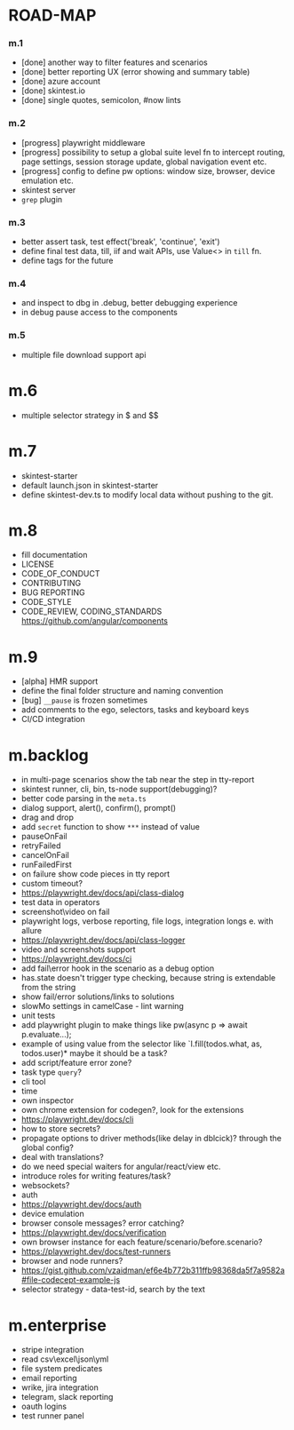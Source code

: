 # ROAD-MAP

### m.1
* [done] another way to filter features and scenarios
* [done] better reporting UX (error showing and summary table)
* [done] azure account
* [done] skintest.io
* [done] single quotes, semicolon, #now lints

### m.2
* [progress] playwright middleware
* [progress] possibility to setup a global suite level fn to intercept routing, page settings, session storage update, global navigation event etc.
* [progress] config to define pw options: window size, browser, device emulation etc.
* skintest server
* `grep` plugin

### m.3
* better assert task, test effect('break', 'continue', 'exit')
* define final test data, till, iif and wait APIs, use Value<> in `till` fn.
* define tags for the future

### m.4
* and inspect to dbg in .debug, better debugging experience
* in debug pause access to the components

### m.5
* multiple file download support api

# m.6
* multiple selector strategy in $ and $$
  
# m.7
* skintest-starter
* default launch.json in skintest-starter
* define skintest-dev.ts to modify local data without pushing to the git.

# m.8
* fill documentation
* LICENSE
* CODE_OF_CONDUCT
* CONTRIBUTING
* BUG REPORTING
* CODE_STYLE
* CODE_REVIEW, CODING_STANDARDS https://github.com/angular/components
 
# m.9
* [alpha] HMR support
* define the final folder structure and naming convention
* [bug] `__pause` is frozen sometimes
* add comments to the ego, selectors, tasks and keyboard keys
* CI/CD integration

# m.backlog
* in multi-page scenarios show the tab near the step in tty-report
* skintest runner, cli, bin, ts-node support(debugging)?
* better code parsing in the `meta.ts`
* dialog support, alert(), confirm(), prompt()
* drag and drop
* add `secret` function to show `***` instead of value
* pauseOnFail
* retryFailed
* cancelOnFail
* runFailedFirst
* on failure show code pieces in tty report
* custom timeout?
* https://playwright.dev/docs/api/class-dialog
* test data in operators
* screenshot\video on fail
* playwright logs, verbose reporting, file logs, integration longs e. with allure
* https://playwright.dev/docs/api/class-logger
* video and screenshots support
* https://playwright.dev/docs/ci
* add fail\error hook in the scenario as a debug option
* has.state doesn't trigger type checking, because string is extendable from the string
* show fail/error solutions/links to solutions
* slowMo settings in camelCase - lint warning
* unit tests
* add playwright plugin to make things like pw(async p => await p.evaluate...);
* example of using value from the selector like `I.fill(todos.what, as, todos.user)* maybe it should be a task?
* add script/feature error zone?
* task type  `query`?
* cli tool
* time 
* own inspector
* own chrome extension for codegen?, look for the extensions
* https://playwright.dev/docs/cli
* how to store secrets?
* propagate options to driver methods(like delay in dblcick)? through the global config?
* deal with translations?
* do we need special waiters for angular/react/view etc.
* introduce roles for writing features/task?
* websockets?
* auth
* https://playwright.dev/docs/auth
* device emulation
* browser console messages? error catching?
* https://playwright.dev/docs/verification
* own browser instance for each feature/scenario/before.scenario?
* https://playwright.dev/docs/test-runners
* browser and node runners?
* https://gist.github.com/vzaidman/ef6e4b772b311ffb98368da5f7a9582a#file-codecept-example-js
* selector strategy - data-test-id, search by the text

# m.enterprise
* stripe integration
* read csv\excel\json\yml
* file system predicates
* email reporting
* wrike, jira integration
* telegram, slack reporting
* oauth logins
* test runner panel